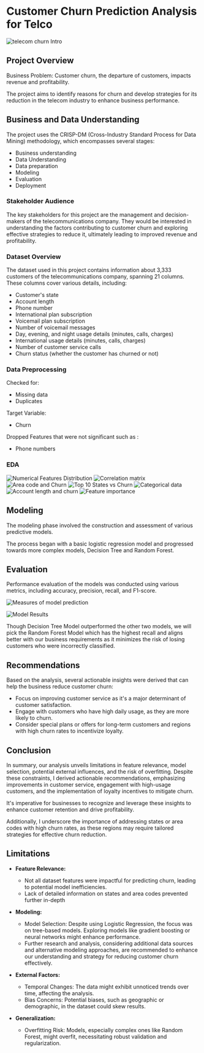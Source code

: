 
#  Customer Churn Prediction Analysis for Telco

![telecom churn Intro](https://github.com/WanguiAnalyst/dsc-phase-3-project-v2-3/assets/125726694/f71f3f97-4fea-474e-b5b9-6881354a3271)

## Project Overview
Business Problem:
Customer churn, the departure of customers, impacts revenue and profitability. 

The project aims to identify reasons for churn and develop strategies for its reduction in the telecom industry to enhance business performance.

## Business and Data Understanding
The project uses the CRISP-DM (Cross-Industry Standard Process for Data Mining) methodology, which encompasses several stages:

- Business understanding
- Data Understanding
- Data preparation
- Modeling
- Evaluation
- Deployment

### Stakeholder Audience

The key stakeholders for this project are the management and decision-makers of the telecommunications company. They would be interested in understanding the factors contributing to customer churn and exploring effective strategies to reduce it, ultimately leading to improved revenue and profitability.

### Dataset Overview
The dataset used in this project contains information about 3,333 customers of the telecommunications company, spanning 21 columns. These columns cover various details, including:

- Customer's state
- Account length
- Phone number
- International plan subscription
- Voicemail plan subscription
- Number of voicemail messages
- Day, evening, and night usage details (minutes, calls, charges)
- International usage details (minutes, calls, charges)
- Number of customer service calls
- Churn status (whether the customer has churned or not)

### Data Preprocessing

Checked for: 
* Missing data
* Duplicates
 
Target Variable:
* Churn
  
Dropped Features that were not 
significant such as :
* Phone numbers


### EDA

![Numerical Features Distribution](https://github.com/WanguiAnalyst/dsc-phase-3-project-v2-3/assets/125726694/5fe8ee12-35e9-4f00-a26a-0d30886a6660)
![Correlation matrix](https://github.com/WanguiAnalyst/dsc-phase-3-project-v2-3/assets/125726694/0f617f64-3136-409e-93fb-eeb98f6b6a56)
![Area code and Churn](https://github.com/WanguiAnalyst/dsc-phase-3-project-v2-3/assets/125726694/040b78a4-489d-4af7-a4d9-ab73c1278e55)
![Top 10 States vs Churn](https://github.com/WanguiAnalyst/dsc-phase-3-project-v2-3/assets/125726694/5e3d50eb-559c-4f77-bcfa-e91b6195083e)
![Categorical data](https://github.com/WanguiAnalyst/dsc-phase-3-project-v2-3/assets/125726694/535362e1-d8a7-4acd-917e-f87655c3e0fd)
![Account length and churn](https://github.com/WanguiAnalyst/dsc-phase-3-project-v2-3/assets/125726694/77c0b80d-f7b9-4ef4-bc16-28424b44e250)
![Feature importance](https://github.com/WanguiAnalyst/dsc-phase-3-project-v2-3/assets/125726694/66ae9772-af97-45aa-8810-23705536868f)

## Modeling

The modeling phase involved the construction and assessment of various predictive models. 

The process began with a basic logistic regression model and progressed towards more complex models, Decision Tree and Random Forest.

## Evaluation

Performance evaluation of the models was conducted using various metrics, including accuracy, precision, recall, and F1-score.

![Measures of model prediction](https://github.com/WanguiAnalyst/dsc-phase-3-project-v2-3/assets/125726694/95062118-ca21-48eb-871e-26c18f1dc1f0)

![Model Results](https://github.com/WanguiAnalyst/dsc-phase-3-project-v2-3/assets/125726694/0f777375-c611-4305-abf1-3a6db820cc7b)

Though Decision Tree Model outperformed the other two models, we will pick the 
Random Forest Model which has the highest recall and aligns better with our 
business requirements as it minimizes the risk of losing customers who were 
incorrectly classified.

## Recommendations

Based on the analysis, several actionable insights were derived that can help the business reduce customer churn:

* Focus on improving customer service as it's a major determinant of customer satisfaction.
* Engage with customers who have high daily usage, as they are more likely to churn.
* Consider special plans or offers for long-term customers and regions with high churn rates to incentivize loyalty.
  
## Conclusion

In summary, our analysis unveils limitations in feature relevance, model selection, potential external influences, and the risk of overfitting. Despite these constraints, I derived actionable recommendations, emphasizing improvements in customer service, engagement with high-usage customers, and the implementation of loyalty incentives to mitigate churn. 

It's imperative for businesses to recognize and leverage these insights to enhance customer retention and drive profitability.

Additionally, I underscore the importance of addressing states or area codes with high churn rates, as these regions may require tailored strategies for effective churn reduction. 
  
## Limitations

* **Feature Relevance:** 
  * Not all dataset features were impactful for predicting churn, leading to potential model inefficiencies.
  * Lack of detailed information on states and area codes prevented further in-depth

* **Modeling:**
  * Model Selection: Despite using Logistic Regression, the focus was on tree-based models. Exploring models like gradient boosting or neural networks might enhance performance.
  * Further research and analysis, considering additional data sources and alternative modeling approaches, are recommended to enhance our understanding and strategy for reducing customer churn effectively.
* **External Factors:**
  * Temporal Changes: The data might exhibit unnoticed trends over time, affecting the analysis.
  * Bias Concerns: Potential biases, such as geographic or demographic, in the dataset could skew results.
* **Generalization:**
  * Overfitting Risk: Models, especially complex ones like Random Forest, might overfit, necessitating robust validation and regularization.
